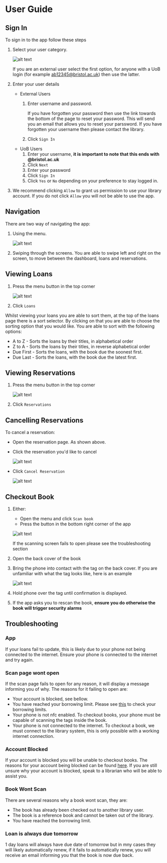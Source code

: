 # User Guide


## Sign In
To sign in to the app follow these steps

1. Select your user category. 
   
   ![alt text](https://github.com/josh26turner/UoB-Library-App/blob/docs-improvements/docs/user-docs/user-guide/screenshot1.png "Select user category")

   If you are an external user select the first option, for anyone with a UoB login (for example ab12345@bristol.ac.uk) then use the latter.

2. Enter your user details
   - External Users
      1. Enter username and password. 

         If you have forgotten your password then use the link towards the bottom of the page to reset your password. This will send you an email that allows you to reset your parssword. If you have forgotten your username then please contact the library.
      2. Click `Sign In`
   - UoB Users
      1. Enter your username, **it is important to note that this ends with @bristol.ac.uk**
      2. Click `Next`
      3. Enter your password
      4. Click `Sign In`
      5. Click `Yes` or `No` depending on your preference to stay logged in.
3. We recommend clicking `Allow` to grant us permission to use your library account. If you do not click `Allow` you will not be able to use the app.

## Navigation

There are two way of navigating the app:

1. Using the menu.

   ![alt text](https://github.com/josh26turner/UoB-Library-App/blob/docs-improvements/docs/user-docs/user-guide/menu.png "Menu")

2. Swiping through the screens. You are able to swipe left and right on the screen, to move between the dashboard, loans and reservations.



## Viewing Loans

1. Press the menu button in the top corner

   ![alt text](https://github.com/josh26turner/UoB-Library-App/blob/docs-improvements/docs/user-docs/user-guide/menu_button.png "Menu Button")

2. Click `Loans`


Whilst viewing your loans you are able to sort them, at the top of the loans page there is a sort selector. By clicking on that you are able to choose the sorting option that you would like. You are able to sort with the following options:

- A to Z - Sorts the loans by their titles, in alphabetical order
- Z to A - Sorts the loans by their titles, in reverse alphabetical order
- Due First - Sorts the loans, with the book due the soonest first.
- Due Last - Sorts the loans, with the book due the latest first.

## Viewing Reservations

1. Press the menu button in the top corner

   ![alt text](https://github.com/josh26turner/UoB-Library-App/blob/docs-improvements/docs/user-docs/user-guide/menu_button.png "Menu Button")

2. Click `Reservations`


## Cancelling Reservations

To cancel a reservation:

- Open the reservation page. As shown above.
- Click the reservation you'd like to cancel

  ![alt text](https://github.com/josh26turner/UoB-Library-App/blob/docs-improvements/docs/user-docs/user-guide/reservations.png "Reservations")

- Click `Cancel Reservation`

  ![alt text](https://github.com/josh26turner/UoB-Library-App/blob/docs-improvements/docs/user-docs/user-guide/cancel_reservation.png "Cancel Reservation")

## Checkout Book

1. Either:
   - Open the menu and click `Scan book`
   - Press the button in the bottom right corner of the app

   ![alt text](https://github.com/josh26turner/Uob-Library-App/blob/docs-improvements/docs/user-docs/user-guide/scan_button.png "Scan Button")

   If the scanning screen fails to open please see the troubleshooting section
2. Open the back cover of the book
3. Bring the phone into contact with the tag on the back cover. If you are unfamiliar with what the tag looks like, here is an example 

   ![alt text](https://github.com/josh26turner/Uob-Library-App/blob/docs-improvements/docs/user-docs/user-guide/tag.jpg "Scan Button")

4. Hold phone over the tag until confirmation is displayed.
5. If the app asks you to rescan the book, **ensure you do otherwise the book will trigger security alarms**


## Troubleshooting

### App

If your loans fail to update, this is likely due to your phone not being connected to the internet. Ensure your phone is connected to the internet and try again.

### Scan page wont open

If the scan page fails to open for any reason, it will display a message informing you of why. The reasons for it failing to open are:

- Your account is blocked, see bellow.
- You have reached your borrowing limit. Please see [this](http://www.bristol.ac.uk/library/use/borrowing/) to check your borrowing limits.
- Your phone is not nfc enabled. To checkout books, your phone must be capable of scanning the tags inside the book.
- Your phone is not connected to the internet. To checkout a book, we must connect to the library system, this is only possible with a working internet connection.

### Account Blocked

If your account is blocked you will be unable to checkout books. The reasons for your account being blocked can be found [here](http://www.bristol.ac.uk/library/use/borrowing/). If you are still unsure why your account is blocked, speak to a librarian who will be able to assist you.


### Book Wont Scan

There are several reasons why a book wont scan, they are:

 - The book has already been checked out to another library user.
 - The book is a reference book and cannot be taken out of the library.
 - You have reached the borrowing limit. 


### Loan is always due tomorrow

1 day loans will always have due date of tomorrow but in mny cases they will likely automatically renew, if it fails to automatically renew, you will receive an email informing you that the book is now due back. 

